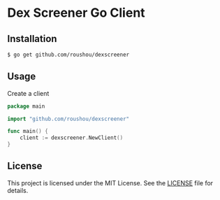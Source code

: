 # Dex Screener Go Client

## Installation

```sh
$ go get github.com/roushou/dexscreener
```

## Usage

Create a client

```go
package main

import "github.com/roushou/dexscreener"

func main() {
	client := dexscreener.NewClient()
}
```

## License

This project is licensed under the MIT License. See the [LICENSE](./LICENSE) file for details.
